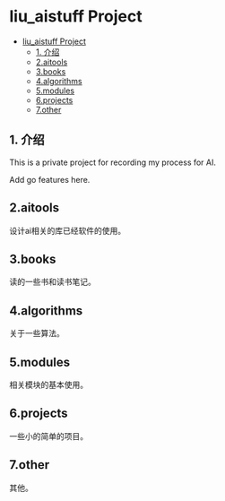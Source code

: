 # liu_aistuff Project

<!-- TOC -->

- [liu_aistuff Project](#liuaistuff-project)
  - [1. 介绍](#1-%e4%bb%8b%e7%bb%8d)
  - [2.aitools](#2aitools)
  - [3.books](#3books)
  - [4.algorithms](#4algorithms)
  - [5.modules](#5modules)
  - [6.projects](#6projects)
  - [7.other](#7other)

<!-- /TOC -->

## 1. 介绍

This is a private project for recording my process for AI.

Add go features here.

## 2.aitools

设计ai相关的库已经软件的使用。

## 3.books

读的一些书和读书笔记。

## 4.algorithms

关于一些算法。

## 5.modules

相关模块的基本使用。

## 6.projects

一些小的简单的项目。

## 7.other

其他。
